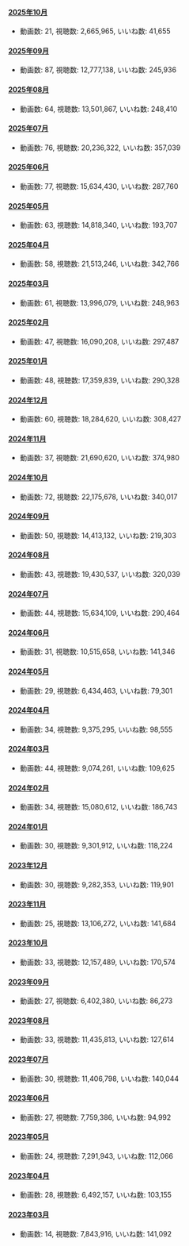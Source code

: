 #### [2025年10月](videos/202510 "wikilink")

-   動画数: 21, 視聴数: 2,665,965, いいね数: 41,655

#### [2025年09月](videos/202509 "wikilink")

-   動画数: 87, 視聴数: 12,777,138, いいね数: 245,936

#### [2025年08月](videos/202508 "wikilink")

-   動画数: 64, 視聴数: 13,501,867, いいね数: 248,410

#### [2025年07月](videos/202507 "wikilink")

-   動画数: 76, 視聴数: 20,236,322, いいね数: 357,039

#### [2025年06月](videos/202506 "wikilink")

-   動画数: 77, 視聴数: 15,634,430, いいね数: 287,760

#### [2025年05月](videos/202505 "wikilink")

-   動画数: 63, 視聴数: 14,818,340, いいね数: 193,707

#### [2025年04月](videos/202504 "wikilink")

-   動画数: 58, 視聴数: 21,513,246, いいね数: 342,766

#### [2025年03月](videos/202503 "wikilink")

-   動画数: 61, 視聴数: 13,996,079, いいね数: 248,963

#### [2025年02月](videos/202502 "wikilink")

-   動画数: 47, 視聴数: 16,090,208, いいね数: 297,487

#### [2025年01月](videos/202501 "wikilink")

-   動画数: 48, 視聴数: 17,359,839, いいね数: 290,328

#### [2024年12月](videos/202412 "wikilink")

-   動画数: 60, 視聴数: 18,284,620, いいね数: 308,427

#### [2024年11月](videos/202411 "wikilink")

-   動画数: 37, 視聴数: 21,690,620, いいね数: 374,980

#### [2024年10月](videos/202410 "wikilink")

-   動画数: 72, 視聴数: 22,175,678, いいね数: 340,017

#### [2024年09月](videos/202409 "wikilink")

-   動画数: 50, 視聴数: 14,413,132, いいね数: 219,303

#### [2024年08月](videos/202408 "wikilink")

-   動画数: 43, 視聴数: 19,430,537, いいね数: 320,039

#### [2024年07月](videos/202407 "wikilink")

-   動画数: 44, 視聴数: 15,634,109, いいね数: 290,464

#### [2024年06月](videos/202406 "wikilink")

-   動画数: 31, 視聴数: 10,515,658, いいね数: 141,346

#### [2024年05月](videos/202405 "wikilink")

-   動画数: 29, 視聴数: 6,434,463, いいね数: 79,301

#### [2024年04月](videos/202404 "wikilink")

-   動画数: 34, 視聴数: 9,375,295, いいね数: 98,555

#### [2024年03月](videos/202403 "wikilink")

-   動画数: 44, 視聴数: 9,074,261, いいね数: 109,625

#### [2024年02月](videos/202402 "wikilink")

-   動画数: 34, 視聴数: 15,080,612, いいね数: 186,743

#### [2024年01月](videos/202401 "wikilink")

-   動画数: 30, 視聴数: 9,301,912, いいね数: 118,224

#### [2023年12月](videos/202312 "wikilink")

-   動画数: 30, 視聴数: 9,282,353, いいね数: 119,901

#### [2023年11月](videos/202311 "wikilink")

-   動画数: 25, 視聴数: 13,106,272, いいね数: 141,684

#### [2023年10月](videos/202310 "wikilink")

-   動画数: 33, 視聴数: 12,157,489, いいね数: 170,574

#### [2023年09月](videos/202309 "wikilink")

-   動画数: 27, 視聴数: 6,402,380, いいね数: 86,273

#### [2023年08月](videos/202308 "wikilink")

-   動画数: 33, 視聴数: 11,435,813, いいね数: 127,614

#### [2023年07月](videos/202307 "wikilink")

-   動画数: 30, 視聴数: 11,406,798, いいね数: 140,044

#### [2023年06月](videos/202306 "wikilink")

-   動画数: 27, 視聴数: 7,759,386, いいね数: 94,992

#### [2023年05月](videos/202305 "wikilink")

-   動画数: 24, 視聴数: 7,291,943, いいね数: 112,066

#### [2023年04月](videos/202304 "wikilink")

-   動画数: 28, 視聴数: 6,492,157, いいね数: 103,155

#### [2023年03月](videos/202303 "wikilink")

-   動画数: 14, 視聴数: 7,843,916, いいね数: 141,092

